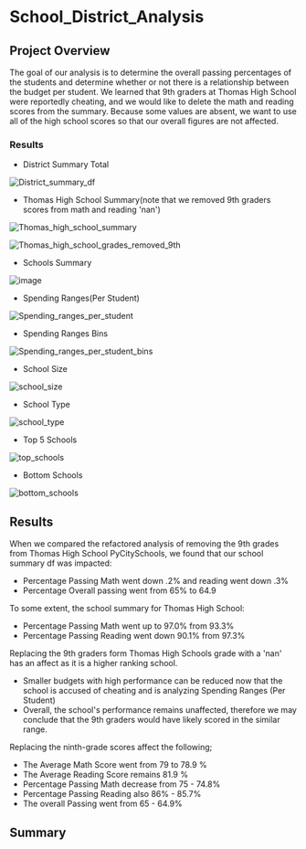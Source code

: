 # School_District_Analysis
## Project Overview
The goal of our analysis is to determine the overall passing percentages of the students and determine whether or not there is a relationship between the budget per student. We learned that 9th graders at Thomas High School were reportedly cheating, and we would like to delete the math and reading scores from the summary. Because some values are absent, we want to use all of the high school scores so that our overall figures are not affected.

### Results
- District Summary Total

![District_summary_df](https://user-images.githubusercontent.com/105666905/177876360-b17ed922-2618-4f8f-802f-ea78de29f16f.png)

- Thomas High School Summary(note that we removed 9th graders scores from math and reading 'nan')

![Thomas_high_school_summary](https://user-images.githubusercontent.com/105666905/177876553-4682c91c-052a-4133-acd3-19cc7a23f5de.png)

![Thomas_high_school_grades_removed_9th](https://user-images.githubusercontent.com/105666905/177878338-4be6b2bd-13ce-4603-b74e-60e3fef82595.png)


- Schools Summary

![image](https://user-images.githubusercontent.com/105666905/177878583-6735b929-426c-41bb-936a-2d7f96035695.png)

- Spending Ranges(Per Student)

![Spending_ranges_per_student](https://user-images.githubusercontent.com/105666905/177879399-d52357d2-3ff7-40d0-bb22-479e1b703452.png)


- Spending Ranges Bins

![Spending_ranges_per_student_bins](https://user-images.githubusercontent.com/105666905/177879543-45a6c6b1-80bf-44c3-a2ea-fbb231009bee.png)

- School Size

![school_size](https://user-images.githubusercontent.com/105666905/177879957-9c009dd5-deb2-4c29-b169-f3f98e2f3ecd.png)

- School Type

![school_type](https://user-images.githubusercontent.com/105666905/177880107-5ea535a4-b7fd-467a-8f26-84186bdbf0ef.png)

- Top 5 Schools

![top_schools](https://user-images.githubusercontent.com/105666905/177880609-dcf737e6-c9f4-4f50-9632-219139387355.png)

- Bottom Schools

![bottom_schools](https://user-images.githubusercontent.com/105666905/177880724-e71311c4-4816-437a-9dff-84b7d900d589.png)

## Results

When we compared the refactored analysis of removing the 9th grades from Thomas High School PyCitySchools, we found that our school summary df was impacted:
- Percentage Passing Math  went down .2% and reading went down .3%
- Percentage Overall passing went from 65% to 64.9

To some extent, the school summary for Thomas High School:
- Percentage Passing Math went up to 97.0% from 93.3%
- Percentage Passing Reading went down 90.1% from 97.3%

Replacing the 9th graders form Thomas High Schools grade with a 'nan'  has an affect as it is a higher ranking school.
- Smaller budgets with high performance can be reduced now that the school is accused of cheating and is analyzing Spending Ranges (Per Student)
- Overall, the school's performance remains unaffected, therefore we may conclude that the 9th graders would have likely scored in the similar range.

Replacing the ninth-grade scores affect the following;

- The Average Math Score went from 79 to 78.9 %
- The Average Reading Score remains 81.9 %
- Percentage Passing Math decrease from 75 - 74.8%
- Percentage Passing Reading also 86% - 85.7%
- The overall Passing went from 65 - 64.9%

## Summary
